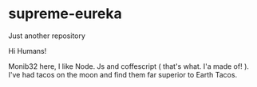 # supreme-eureka
Just another repository



Hi Humans!

Monib32 here, I like Node. Js and coffescript ( that's what. I'a made of! ). I've had tacos on the moon and find them far superior to Earth Tacos.
